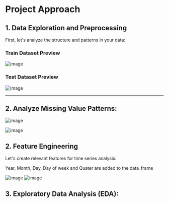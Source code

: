 # Project Approach

## 1. Data Exploration and Preprocessing
First, let's analyze the structure and patterns in your data:

### Train Dataset Preview

![image](https://github.com/user-attachments/assets/af603f77-89d9-40f2-a0f8-2e5b5c8bd054)

### Test Dataset Preview

![image](https://github.com/user-attachments/assets/f66bd105-3369-4d1f-91d2-a363f0d2ff3f)

---
## 2. Analyze Missing Value Patterns:

![image](https://github.com/user-attachments/assets/fbf191ed-486b-4df4-a620-03ccebed11db)

![image](https://github.com/user-attachments/assets/d24cbc77-d420-471e-adfb-38339f29dbef)

## 2. Feature Engineering
Let's create relevant features for time series analysis:

Year, Month, Day, Day of week and Quater are added to the data_frame

![image](https://github.com/user-attachments/assets/f34c9295-6a0b-487c-9357-b128ff56c374)
![image](https://github.com/user-attachments/assets/9766784f-3aa9-40f4-b876-5e3c47be8736)

## 3. Exploratory Data Analysis (EDA):
